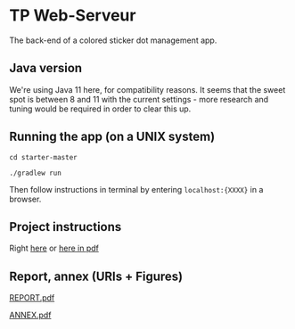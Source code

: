 # TP Web-Serveur

The back-end of a colored sticker dot management app.

## Java version

We're using Java 11 here, for compatibility reasons. It seems that the sweet spot is between 8 and 11 with the current
settings - more research and tuning would be required in order to clear this up.

## Running the app (on a UNIX system)

`cd starter-master`

`./gradlew run`

Then follow instructions in terminal by entering `localhost:{XXXX}` in a browser.

## Project instructions

Right [here](https://unicorn.artheriom.fr/#/techno-ws-l2)
or [here in pdf](https://github.com/draialexis/Y2_webserver/files/8473212/TP_Version_Imprimable_au_07_03_22.pdf)

## Report, annex (URIs + Figures)
[REPORT.pdf](https://github.com/draialexis/Y2_webserver/files/8701001/REPORT.1.pdf)

[ANNEX.pdf](https://github.com/draialexis/Y2_webserver/files/8700982/ANNEX.pdf)
